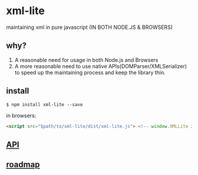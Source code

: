 xml-lite
========

maintaining xml in pure javascript (IN BOTH NODE.JS &amp; BROWSERS)

## why?

1. A reasonable need for usage in both Node.js and Browsers
2. A more reasonable need to use native APIs(DOMParser/XMLSerializer) to speed up the maintaining process and keep the library thin.

## install

```shell
$ npm install xml-lite --save
```

in browsers:

```html
<script src="$path/to/xml-lite/dist/xml-lite.js"> <!-- window.XMLLite is available -->
```

## [API](./doc/api.md)

## [roadmap](./doc/roadmap.md)

